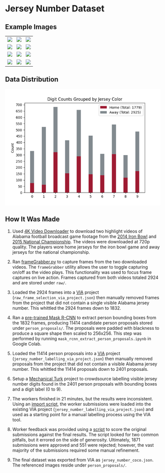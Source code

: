 # Jersey Number Dataset

## Example Images

<!--|::|:----------:|:----------:|
| ![][pic1]  | ![][pic2]  | ![][pic3]  |
| ![](pic4)  | ![](pic5)  | ![](pic6)  |
| ![](pic7)  | ![](pic8)  | ![](pic9)  |
| ![](pic9)  | ![](pic10) | ![](pic12) |
-->
| | | |
|:----------:|:----------:|:----------:|
| ![][pic1]  | ![][pic2]  | ![][pic3]  |
| ![][pic4]  | ![][pic5]  | ![][pic6]  |
| ![][pic7]  | ![][pic8]  | ![][pic9]  |
| ![][pic10]  | ![][pic11] | ![][pic12] |



[pic1]: readme_assets/pic1.png
[pic2]: readme_assets/pic2.png
[pic3]: readme_assets/pic3.png
[pic4]: readme_assets/pic4.png
[pic5]: readme_assets/pic5.png
[pic6]: readme_assets/pic6.png
[pic7]: readme_assets/pic7.png
[pic8]: readme_assets/pic8.png
[pic9]: readme_assets/pic9.png
[pic10]: readme_assets/pic10.png
[pic11]: readme_assets/pic11.png
[pic12]: readme_assets/pic12.png

## Data Distribution

![bar chart](readme_assets/dataVisualization.png)

## How It Was Made

1. Used [4K Video Downloader](https://www.4kdownload.com/products/product-videodownloader) to download two highlight videos of Alabama football broadcast game footage from the [2014 Iron Bowl](https://www.youtube.com/watch?v=Fh7bYnoFMYM) and [2015 National Championship](https://www.youtube.com/watch?v=mBHvIf84L5k). The videos were downloaded at 720p quality. The players wore home jerseys for the iron bowl game and away jerseys for the national championship.

1. Ran [frameGrabber.py](util/frameGrabber.py) to capture frames from the two downloaded videos. The `frameGrabber` utility allows the user to toggle capturing on/off as the video plays. This functionality was used to focus frame captures on live action. Frames captured from both videos totaled 2924 and are stored under `raw/`.

1. Loaded the 2924 frames into a [VIA](http://www.robots.ox.ac.uk/~vgg/software/via/) project (`raw_frame_selection_via_project.json`) then manually removed frames from the project that did not contain a single visible Alabama jersey number. This whittled the 2924 frames down to 1832.

1. Ran a [pre-trained Mask R-CNN](https://github.com/matterport/Mask_RCNN) to extract person bounding boxes from the 1832 frames, producing 11414 candidate person proposals stored under `person_proposals/`. The proposals were padded with blackness to produce a square shape then scaled to 256x256. This step was performed by running `mask_rcnn_extract_person_proposals.ipynb` in Google Colab.

1. Loaded the 11414 person proposals into a [VIA](http://www.robots.ox.ac.uk/~vgg/software/via/) project (`jersey_number_labelling_via_project.json`) then manually removed proposals from the project that did not contain a visible Alabama jersey number. This whittled the 11414 proposals down to 2401 proposals.

1. Setup a [Mechanical Turk](https://www.mturk.com/) project to crowdsource labelling visible jersey number digits found in the 2401 person proposals with bounding boxes and a digit label (0 to 9).

1. The workers finished in 21 minutes, but the results were inconsistent. Using an [import script](mTurk/import_mTurk_results.py), the worker submissions were loaded into the existing VIA project (`jersey_number_labelling_via_project.json`) and used as a starting point for a manual labelling process using the VIA tool.

1. Worker feedback was provided using a [script](mTurk/createWorkerFeedback.py) to score the original submissions against the final results. The script looked for two common pitfalls, but it errored on the side of generosity. Ultimately, 1871 submissions were approved and 551 were rejected; however, the vast majority of the submissions required some manual refinement.

1. The final dataset was exported from VIA as `jersey_number_coco.json`. The referenced images reside under `person_proposals/`.
